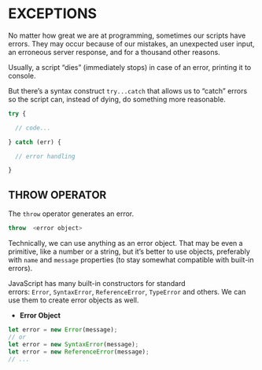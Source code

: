 # EXCEPTIONS

No matter how great we are at programming, sometimes our scripts have errors. They may occur because of our mistakes, an unexpected user input, an erroneous server response, and for a thousand other reasons.

Usually, a script “dies” (immediately stops) in case of an error, printing it to console.

But there’s a syntax construct `try...catch` that allows us to “catch” errors so the script can, instead of dying, do something more reasonable.

```javascript
try {

  // code...

} catch (err) {

  // error handling

}
```

## THROW OPERATOR

The `throw` operator generates an error.

```javascript
throw  <error object>
```

Technically, we can use anything as an error object. That may be even a primitive, like a number or a string, but it’s better to use objects, preferably with `name` and `message` properties (to stay somewhat compatible with built-in errors).

JavaScript has many built-in constructors for standard errors: `Error`, `SyntaxError`, `ReferenceError`, `TypeError` and others. We can use them to create error objects as well.

- **Error Object**

```javascript
let error = new Error(message);
// or
let error = new SyntaxError(message);
let error = new ReferenceError(message);
// ...
```


